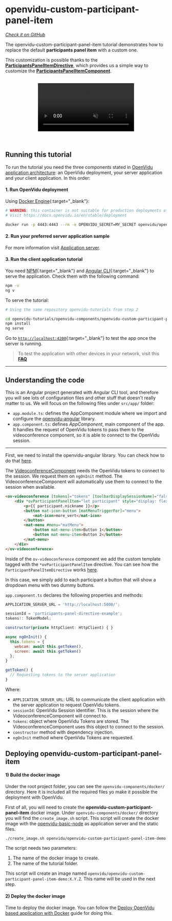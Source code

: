 # openvidu-custom-participant-panel-item

<a href="https://github.com/OpenVidu/openvidu-tutorials/tree/master/openvidu-components/openvidu-custom-participant-panel-item" target="_blank"><i class="icon ion-social-github"> Check it on GitHub</i></a>

The openvidu-custom-participant-panel-item tutorial demonstrates how to replace the default **participants panel item** with a custom one.

This customization is possible thanks to the [**ParticipantsPanelItemDirective**](api/openvidu-angular/directives/ParticipantPanelItemDirective.html), which provides us a simple way to customize the [**ParticipantsPanelItemComponent**](api/openvidu-angular/components/ParticipantPanelItemComponent.html).

<p align="center" style="margin-top: 30px">
  <video class="img-responsive" style="max-width: 80%" src="video/components/participant-panel-item.mp4" muted async loop autoplay playsinline></video>
</p>

<br>

## Running this tutorial

To run the tutorial you need the three components stated in [OpenVidu application architecture](developing-your-video-app/#openvidu-application-architecture): an OpenVidu deployment, your server application and your client application. In this order:

#### 1. Run OpenVidu deployment

Using [Docker Engine](https://docs.docker.com/engine/){:target="\_blank"}:

```bash
# WARNING: this container is not suitable for production deployments of OpenVidu
# Visit https://docs.openvidu.io/en/stable/deployment

docker run -p 4443:4443 --rm -e OPENVIDU_SECRET=MY_SECRET openvidu/openvidu-dev:2.27.0
```

#### 2. Run your preferred server application sample

For more information visit [Application server](application-server/).

<div id="application-server-wrapper"></div>
<script src="js/load-common-template.js" data-pathToFile="server-application-samples.html" data-elementId="application-server-wrapper" data-runAnchorScript="false" data-useCurrentVersion="true"></script>

#### 3. Run the client application tutorial

You need [NPM](https://docs.npmjs.com/downloading-and-installing-node-js-and-npm){:target="\_blank"} and [Angular CLI](https://angular.io/cli){:target="\_blank"} to serve the application. Check them with the following command:

```bash
npm -v
ng v
```

To serve the tutorial:

```bash
# Using the same repository openvidu-tutorials from step 2

cd openvidu-tutorials/openvidu-components/openvidu-custom-participant-panel-item
npm install
ng serve
```

Go to [`http://localhost:4200`](http://localhost:4200){:target="\_blank"} to test the app once the server is running.

> To test the application with other devices in your network, visit this **[FAQ](troubleshooting/#3-test-applications-in-my-network-with-multiple-devices)**

---

## Understanding the code

This is an Angular project generated with Angular CLI tool, and therefore you will see lots of configuration files and other stuff that doesn't really matter to us. We will focus on the following files under `src/app/` folder:

- `app.module.ts`: defines the AppComponent module where we import and configure the [openvidu-angular](api/openvidu-angular/) library.
- `app.component.ts`: defines _AppComponent_, main component of the app. It handles the request of OpenVidu tokens to pass them to the videoconference component, so it is able to connect to the OpenVidu session.

---

First, we need to install the openvidu-angular library. You can check how to do that [here](api/openvidu-angular/).

The [VideoconferenceComponent](api/openvidu-angular/components/VideoconferenceComponent.html) needs the OpenVidu tokens to connect to the session. We request them on `ngOnInit` method. The VideoconferenceComponent will automatically use them to connect to the session when available.

```html
<ov-videoconference [tokens]="tokens" [toolbarDisplaySessionName]="false">
	<div *ovParticipantPanelItem="let participant" style="display: flex">
		<p>{{ participant.nickname }}</p>
		<button mat-icon-button [matMenuTriggerFor]="menu">
			<mat-icon>more_vert</mat-icon>
		</button>
		<mat-menu #menu="matMenu">
			<button mat-menu-item>Button 1</button>
			<button mat-menu-item>Button 2</button>
		</mat-menu>
	</div>
</ov-videoconference>
```

Inside of the `ov-videoconference` component we add the custom template tagged with the `*ovParticipantPanelItem` directive. You can see how the `ParticipantPanelItemDirective` works [here](api/openvidu-angular/directives/ParticipantPanelItemDirective.html).

In this case, we simply add to each participant a button that will show a dropdown menu with two dummy buttons.

`app.component.ts` declares the following properties and methods:

```javascript
APPLICATION_SERVER_URL = 'http://localhost:5000/';

sessionId = 'participants-panel-directive-example';
tokens!: TokenModel;

constructor(private httpClient: HttpClient) { }

async ngOnInit() {
  this.tokens = {
    webcam: await this.getToken(),
    screen: await this.getToken()
  };
}

getToken() {
  // Requesting tokens to the server application
}
```

Where:

- `APPLICATION_SERVER_URL`: URL to communicate the client application with the server application to request OpenVidu tokens.
- `sessionId`: OpenVidu Session identifier. This is the session where the VideoconferenceComponent will connect to.
- `tokens`: object where OpenVidu Tokens are stored. The VideoconferenceComponent uses this object to connect to the session.
- `constructor` method with dependency injection.
- `ngOnInit` method where OpenVidu Tokens are requested.

## Deploying openvidu-custom-participant-panel-item

#### 1) Build the docker image

Under the root project folder, you can see the `openvidu-components/docker/` directory. Here it is included all the required files yo make it possible the deployment with OpenVidu.

First of all, you will need to create the **openvidu-custom-participant-panel-item** docker image. Under `openvidu-components/docker/` directory you will find the `create_image.sh` script. This script will create the docker image with the [openvidu-basic-node](application-server/openvidu-basic-node/) as application server and the static files.

```bash
./create_image.sh openvidu/openvidu-custom-participant-panel-item-demo:X.Y.Z openvidu-custom-participant-panel-item
```

The script needs two parameters:

1. The name of the docker image to create.
2. The name of the tutorial folder.

This script will create an image named `openvidu/openvidu-custom-participant-panel-item-demo:X.Y.Z`. This name will be used in the next step.

#### 2) Deploy the docker image

Time to deploy the docker image. You can follow the [Deploy OpenVidu based application with Docker](/deployment/deploying-openvidu-apps/#with-docker) guide for doing this.
